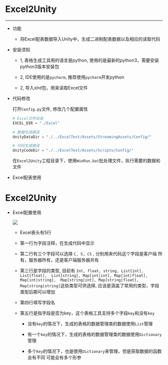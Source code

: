 # Excel2Unity

----------

* 功能

	* 将Excel配表数据导入Unity中，生成二进制配表数据以及相应的读取代码
   
* 安装须知
	
	* 1, 表格生成工具用的语言是python, 使用的是最新的python3，需要安装python3版本安装包	
    	        
    * 2, IDE使用的是`pycharm`, 推荐使用`pycharm`开发python
    
	* 2, 导入xlrd包，用来读取Excel文件

* 代码修改
	
	打开`Config.py`文件, 修改几个配置属性
	
	 ```python
    # Excel文件目录
	EXCEL_DIR = "./Excel"
    
    # 数据生成路径
	UnityDataDir = "./../ExcelTest/Assets/StreamingAssets/Config/"
	
	# 代码生成路径
	UnityCodeDir = "./../ExcelTest/Assets/Scripts/Config/"	
    ```
	
	在`Excel2Unity`工程目录下，使用`WinRun.bat`批处理文件，执行需要的数据和文件

* Excel配表使用

	

# Excel2Unity
       
*   Excel配置使用
    
    ![](https://raw.githubusercontent.com/xieliujian/Excel2UnityInternal/master/Snapshots/QQ%E6%88%AA%E5%9B%BE20170928092831.bmp)
    
    * Excel表头有5行
    
    * 第一行为字段注释，在生成代码中显示
    
    * 第二行有三个字段可以选择 `C, S, CS` , 分别用来代码这个字段是客户端
    所有，服务器所有，还是客户端服务器共有
    
    * 第三行是字段的类型, 目前有 `Int, float, string, List[int], List[float], 
     List[string], Map[int|int], Map[int|float], Map[int|string], 
     Map[string|int], Map[string|float], Map[string|string]`这些类型可供选择,
     应该是涵盖了常用的类型，字段类型后期可以增加
     
    * 第四行填写字段名
    
    * 第五行是指字段是否为key，这个表格工具支持多个字段`key`和没有`key`
        
        * 没有`key`的情况下，生成的表格的数据管理类的数据使用`List`管理
        
        * 有一个`key`的情况下，生成的表格的数据管理类的数据使用`Dictionary`管理
        
        * 多个`key`的情况下，也是使用`Dictionary`来管理，但是获取数据的函数会有不同
        可能会有多个形参
    
    
    